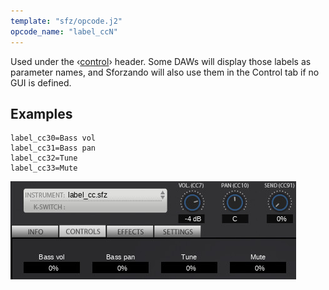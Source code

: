 ```yaml
---
template: "sfz/opcode.j2"
opcode_name: "label_ccN"
---
```

Used under the ‹[control]› header.
Some DAWs will display those labels as parameter names, and Sforzando will also
use them in the Control tab if no GUI is defined.

## Examples

```sfz
label_cc30=Bass vol
label_cc31=Bass pan
label_cc32=Tune
label_cc33=Mute
```

<img
  class="img-fluid"
  alt="label_cc example image"
  src="../../assets/img/opcodes/label_cc.jpg"
/>


[control]: ../headers/control.md
